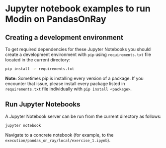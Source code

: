 # Jupyter notebook examples to run Modin on PandasOnRay

## Creating a development environment

To get required dependencies for these Jupyter Notebooks
you should create a development environment with `pip`
using `requirements.txt` file located in the current directory:

```bash
pip install -r requirements.txt
```

**Note:** Sometimes pip is installing every version of a package. If you encounter that issue,
please install every package listed in `requirements.txt` file individually with `pip install <package>`.

## Run Jupyter Notebooks

A Jupyter Notebook server can be run from the current directory as follows:

```bash
jupyter notebook
```

Navigate to a concrete notebook (for example, to the `execution/pandas_on_ray/local/exercise_1.ipynb`).